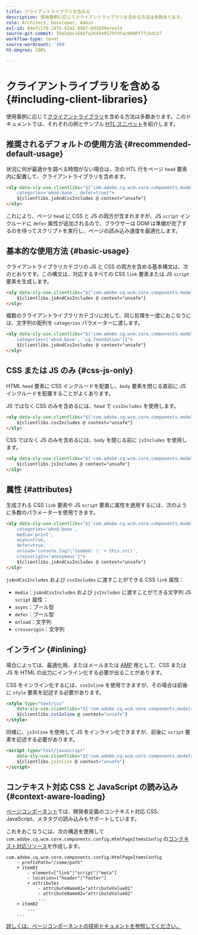```yaml
---
title: クライアントライブラリを含める
description: 使用事例に応じてクライアントライブラリを含める方法は多数あります。
role: Architect, Developer, Admin
exl-id: 84e7c178-247b-42a2-99bf-6d1699ecee14
source-git-commit: 39a5dee1666fa2645e0579fdfac0400f7fcbdc27
workflow-type: tm+mt
source-wordcount: '369'
ht-degree: 100%

---
```


# クライアントライブラリを含める {#including-client-libraries}

使用事例に応じて[クライアントライブラリ](/help/developing/archetype/front-end.md#clientlibs)を含める方法は多数あります。このドキュメントでは、それぞれの例とサンプル [HTL スニペット](https://experienceleague.adobe.com/docs/experience-manager-htl/using/overview.html?lang=ja)を紹介します。

## 推奨されるデフォルトの使用方法 {#recommended-default-usage}

状況に何が最適かを調べる時間がない場合は、次の HTL 行をページ `head` 要素内に配置して、クライアントライブラリを含めます。

```html
<sly data-sly-use.clientlibs="${'com.adobe.cq.wcm.core.components.models.ClientLibraries' @
    categories='wknd.base', defer=true}">
    ${clientlibs.jsAndCssIncludes @ context="unsafe"}
</sly>
```

これにより、ページ `head` に CSS と JS の両方が含まれますが、JS `script` インクルードに `defer` 属性が追加されるので、ブラウザーは DOM は準備が完了するのを待ってスクリプトを実行し、ページの読み込み速度を最適化します。

## 基本的な使用方法 {#basic-usage}

クライアントライブラリカテゴリの JS と CSS の両方を含める基本構文は、次のとおりです。この構文は、対応するすべての CSS `link` 要素または JS `script` 要素を生成します。

```html
<sly data-sly-use.clientlibs="${'com.adobe.cq.wcm.core.components.models.ClientLibraries' @ categories='wknd.base'}">
    ${clientlibs.jsAndCssIncludes @ context="unsafe"}
</sly>
```

複数のクライアントライブラリカテゴリに対して、同じ処理を一度におこなうには、文字列の配列を `categories` パラメーターに渡します。

```html
<sly data-sly-use.clientlibs="${'com.adobe.cq.wcm.core.components.models.ClientLibraries' @
    categories=['wknd.base', 'cq.foundation']}">
    ${clientlibs.jsAndCssIncludes @ context="unsafe"}
</sly>
```

## CSS または JS のみ {#css-js-only}

HTML `head` 要素に CSS インクルードを配置し、`body` 要素を閉じる直前に JS インクルードを配置することがよくあります。

JS ではなく CSS のみを含めるには、`head` で `cssIncludes` を使用します。

```html
<sly data-sly-use.clientlibs="${'com.adobe.cq.wcm.core.components.models.ClientLibraries' @ categories='wknd.base'}">
    ${clientlibs.cssIncludes @ context="unsafe"}
</sly>
```

CSS ではなく JS のみを含めるには、`body` を閉じる前に `jsIncludes` を使用します。

```html
<sly data-sly-use.clientlibs="${'com.adobe.cq.wcm.core.components.models.ClientLibraries' @ categories='wknd.base'}">
    ${clientlibs.jsIncludes @ context="unsafe"}
</sly>
```

## 属性 {#attributes}

生成される CSS `link` 要素や JS `script` 要素に属性を適用するには、次のように多数のパラメーターを使用できます。

```html
<sly data-sly-use.clientlibs="${'com.adobe.cq.wcm.core.components.models.ClientLibraries' @
    categories='wknd.base',
    media='print',
    async=true,
    defer=true,
    onload='console.log(\'loaded: \' + this.src)',
    crossorigin='anonymous'}">
    ${clientlibs.jsAndCssIncludes @ context="unsafe"}
</sly>
```

`jsAndCssIncludes` および `cssIncludes` に渡すことができる CSS `link` 属性：

* `media`：`jsAndCssIncludes` および `jsIncludes` に渡すことができる文字列 JS `script` 属性：
* `async`：ブール型
* `defer`：ブール型
* `onload`：文字列
* `crossorigin`：文字列

## インライン {#inlining}

場合によっては、最適化用、またはメールまたは [AMP](amp.md) 用として、CSS または JS を HTML の出力にインライン化する必要が出ることがあります。

CSS をインライン化するには、`cssInline` を使用できますが、その場合は前後に `style` 要素を記述する必要があります。

```html
<style type="text/css"
    data-sly-use.clientlibs="${'com.adobe.cq.wcm.core.components.models.ClientLibraries' @ categories='wknd.base'}">
    ${clientlibs.cssInline @ context="unsafe"}
</style>
```

同様に、`jsInline` を使用して JS をインライン化できますが、前後に `script` 要素を記述する必要があります。

```html
<script type="text/javascript"
    data-sly-use.clientlibs="${'com.adobe.cq.wcm.core.components.models.ClientLibraries' @ categories='wknd.base'}">
    ${clientlibs.jsInline @ context="unsafe"}
</script>
```

## コンテキスト対応 CSS と JavaScript の読み込み {#context-aware-loading}

[ページコンポーネント](/help/components/page.md)では、開発者定義のコンテキスト対応 CSS、JavaScript、メタタグの読み込みもサポートしています。

これをおこなうには、次の構造を使用して `com.adobe.cq.wcm.core.components.config.HtmlPageItemsConfig` の[コンテキスト対応リソース](context-aware-configs.md)を作成します。

```text
com.adobe.cq.wcm.core.components.config.HtmlPageItemsConfig
    - prefixPath="/some/path"
    + item01
        - element=["link"|"script"|"meta"]
        - location=["header"|"footer"]
        + attributes
            - attributeName01="attributeValue01"
            - attributeName02="attributeValue02"
            ...
    + item02
        ...
    ...
```

[詳しくは、ページコンポーネントの技術ドキュメントを参照してください。](https://github.com/adobe/aem-core-wcm-components/tree/master/content/src/content/jcr_root/apps/core/wcm/components/page/v2/page#loading-of-context-aware-cssjs)
